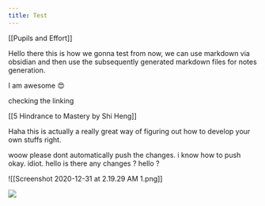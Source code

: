 ```yaml
---
title: Test
---
```



[[Pupils and Effort]]

Hello there this is how we gonna test from now, we can use markdown via obsidian and then use the subsequently generated markdown files for notes generation.

I am awesome 😍

checking the linking

[[5 Hindrance to Mastery by Shi Heng]]

Haha this is actually a really great way of figuring out how to develop your own stuffs right.

woow please dont automatically push the changes. i know how to push okay. idiot.
hello is there any changes ? hello ?

![[Screenshot 2020-12-31 at 2.19.29 AM 1.png]]

<img src="/assets/Screenshot 2020-12-31 at 2.19.29 AM 1.png"/>